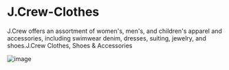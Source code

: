 # J.Crew-Clothes
J.Crew offers an assortment of women's, men's, and children's apparel and accessories, including swimwear denim, dresses, suiting, jewelry, and shoes.J.Crew Clothes, Shoes &amp; Accessories


![image](https://user-images.githubusercontent.com/105913692/205654961-fbf2e3cf-ae31-4fdf-97d3-0566ad39799c.png)
